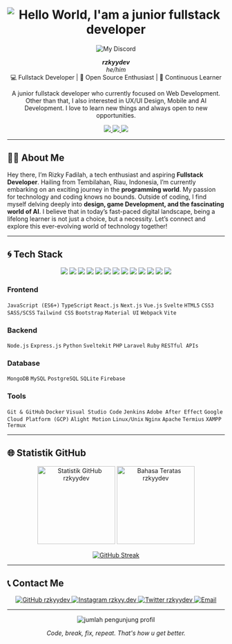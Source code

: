 
<h1 align="center">
  <img src="https://readme-typing-svg.demolab.com?font=Fira+Code&weight=700&size=23&pause=1000&color=58A6FF&center=true&vCenter=true&width=550&lines=Hello+World+%F0%9F%91%8B;I'am+a+junior+fullstack+developer" alt="Hello World, I'am a junior fullstack developer" />
</h1>

<div align="center" >
  
![My Discord](https://discord-readme-badge.vercel.app/api?id=571189589981528074)
  
  <b><i>rzkyydev</i></b><br />
  <i>he/him</i><br />
  💻 Fullstack Developer | 🚀 Open Source Enthusiast | 🌱 Continuous Learner
</div>


<p align="center">
  A junior fullstack developer who currently focused on Web Development. Other than that, I also interested in UX/UI Design, Mobile and AI Development. I love to learn new things and always open to new opportunities.
</p>

<p align="center">
  <a href="https://github.com/rzkyydev?tab=repositories">
    <img src="https://img.shields.io/badge/REPOSITORIES-blue?style=for-the-badge&logo=github" />
  </a>
  <a href="https://github.com/rzkyydev?tab=stars">
    <img src="https://img.shields.io/github/stars/rzkyydev?style=for-the-badge&logo=github&color=gold" />
  </a>
  <a href="https://github.com/rzkyydev?tab=followers">
    <img src="https://img.shields.io/github/followers/rzkyydev?style=for-the-badge&logo=github&color=green" />
  </a>
</p>

---

## 👨‍💻 About Me

Hey there, I’m Rizky Fadilah, a tech enthusiast and aspiring <b>Fullstack Developer</b>. Hailing from Tembilahan, Riau, Indonesia, I’m currently embarking on an exciting journey in the <b>programming world</b>. My passion for technology and coding knows no bounds. Outside of coding, I find myself delving deeply into <b>design, game Development, and the fascinating world of AI</b>. I believe that in today’s fast-paced digital landscape, being a lifelong learner is not just a choice, but a necessity. Let’s connect and explore this ever-evolving world of technology together!

---

## 🌀 Tech Stack


<p align="center">
  <img src="https://img.shields.io/badge/HTML5-E34F26?style=for-the-badge&logo=html5&logoColor=white" />
  <img src="https://img.shields.io/badge/CSS3-1572B6?style=for-the-badge&logo=css3&logoColor=white" />
  <img src="https://img.shields.io/badge/JavaScript-F7DF1E?style=for-the-badge&logo=javascript&logoColor=black" />
  <img src="https://img.shields.io/badge/TypeScript-3178C6?style=for-the-badge&logo=typescript&logoColor=white" />
  <img src="https://img.shields.io/badge/React-20232A?style=for-the-badge&logo=react&logoColor=61DAFB" />
  <img src="https://img.shields.io/badge/Next.js-000000?style=for-the-badge&logo=next.js&logoColor=white" />
  <img src="https://img.shields.io/badge/Node.js-339933?style=for-the-badge&logo=node.js&logoColor=white" />
  <img src="https://img.shields.io/badge/Express.js-404D59?style=for-the-badge" />
  <img src="https://img.shields.io/badge/Ruby-FF0000?style=for-the-badge&logo=ruby&logoColor=white" />
  <img src="https://img.shields.io/badge/Svelte-F24E1E?style=for-the-badge&logo=svelte&logoColor=white" />
  <img src="https://img.shields.io/badge/Git-F05032?style=for-the-badge&logo=git&logoColor=white" />
  <img src="https://img.shields.io/badge/GitHub-181717?style=for-the-badge&logo=github&logoColor=white" />
  <img src="https://img.shields.io/badge/VS_Code-007ACC?style=for-the-badge&logo=visual-studio-code&logoColor=white" />
</p>

### Frontend
`JavaScript (ES6+)` `TypeScript` `React.js` `Next.js` `Vue.js` `Svelte` `HTML5` `CSS3` `SASS/SCSS` `Tailwind CSS` `Bootstrap` `Material UI` `Webpack` `Vite`

### Backend
`Node.js` `Express.js` `Python` `Sveltekit` `PHP` `Laravel` `Ruby` `RESTful APIs`

### Database
`MongoDB` `MySQL` `PostgreSQL` `SQLite` `Firebase`

### Tools
`Git & GitHub` `Docker` `Visual Studio Code` `Jenkins` `Adobe After Effect` `Google Cloud Platform (GCP)` `Alight Motion` `Linux/Unix` `Nginx` `Apache` `Termius` `XAMPP` `Termux`

---

## 🌐 Statistik GitHub

<p align="center">
  <img height="180em" src="https://github-readme-stats.vercel.app/api?username=rzkyydev&show_icons=true&theme=tokyonight&hide_border=true&count_private=true&include_all_commits=true" alt="Statistik GitHub rzkyydev" />
  <img height="180em" src="https://github-readme-stats.vercel.app/api/top-langs/?username=rzkyydev&layout=compact&theme=tokyonight&hide_border=true&langs_count=8" alt="Bahasa Teratas rzkyydev" />
</p>
<p align="center">
  <a href="https://git.io/streak-stats"><img src="https://github-readme-streak-stats.herokuapp.com?user=rzkyydev&theme=tokyonight&hide_border=true&short_numbers=true" alt="GitHub Streak" /></a>
</p>

---

## 📞 Contact Me

<p align="center">
  <a href="https://github.com/rzkyydev" target="_blank">
    <img src="https://img.shields.io/badge/GitHub-181717?style=for-the-badge&logo=github&logoColor=white" alt="GitHub rzkyydev"/>
  </a>
  <a href="https://instagram.com/rzkyy.dev" target="_blank">
    <img src="https://img.shields.io/badge/Instagram-FE6060?style=for-the-badge&logo=instagram&logoColor=white" alt="Instagram rzkyy.dev"/>
  </a>
  <a href="https://twitter.com/rzkyydev" target="_blank">
    <img src="https://img.shields.io/badge/Twitter-1DA1F2?style=for-the-badge&logo=x&logoColor=white" alt="Twitter rzkyydev"/>
  </a>
  <a href="mailto:rzkyydev@gmail.com" target="_blank">
    <img src="https://img.shields.io/badge/Email-D14836?style=for-the-badge&logo=gmail&logoColor=white" alt="Email"/>
  </a>
</p>

---

<p align="center">
  <img src="https://komarev.com/ghpvc/?username=rzkyydev&label=Viewers+Count&color=blueviolet&style=flat-square" alt="jumlah pengunjung profil" />
</p>

<p align="center">
  <i>Code, break, fix, repeat. That's how u get better.</i>
</p>
